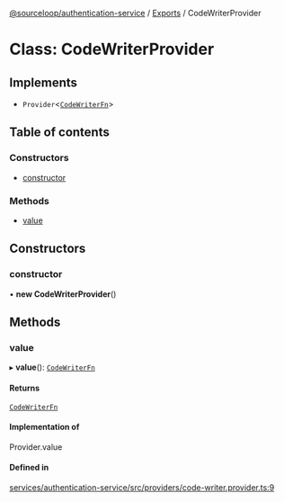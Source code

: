 [@sourceloop/authentication-service](../README.md) / [Exports](../modules.md) / CodeWriterProvider

# Class: CodeWriterProvider

## Implements

- `Provider`<[`CodeWriterFn`](../modules.md#codewriterfn)\>

## Table of contents

### Constructors

- [constructor](CodeWriterProvider.md#constructor)

### Methods

- [value](CodeWriterProvider.md#value)

## Constructors

### constructor

• **new CodeWriterProvider**()

## Methods

### value

▸ **value**(): [`CodeWriterFn`](../modules.md#codewriterfn)

#### Returns

[`CodeWriterFn`](../modules.md#codewriterfn)

#### Implementation of

Provider.value

#### Defined in

[services/authentication-service/src/providers/code-writer.provider.ts:9](https://github.com/sourcefuse/loopback4-microservice-catalog/blob/089fc2dc0/services/authentication-service/src/providers/code-writer.provider.ts#L9)
